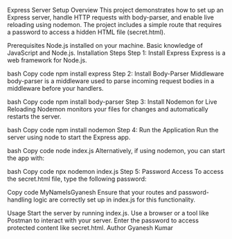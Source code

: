 Express Server Setup
Overview
This project demonstrates how to set up an Express server, handle HTTP requests with body-parser, and enable live reloading using nodemon. The project includes a simple route that requires a password to access a hidden HTML file (secret.html).

Prerequisites
Node.js installed on your machine.
Basic knowledge of JavaScript and Node.js.
Installation Steps
Step 1: Install Express
Express is a web framework for Node.js.

bash
Copy code
npm install express
Step 2: Install Body-Parser Middleware
body-parser is a middleware used to parse incoming request bodies in a middleware before your handlers.

bash
Copy code
npm install body-parser
Step 3: Install Nodemon for Live Reloading
Nodemon monitors your files for changes and automatically restarts the server.

bash
Copy code
npm install nodemon
Step 4: Run the Application
Run the server using node to start the Express app.

bash
Copy code
node index.js
Alternatively, if using nodemon, you can start the app with:

bash
Copy code
npx nodemon index.js
Step 5: Password Access
To access the secret.html file, type the following password:

Copy code
MyNameIsGyanesh
Ensure that your routes and password-handling logic are correctly set up in index.js for this functionality.

Usage
Start the server by running index.js.
Use a browser or a tool like Postman to interact with your server.
Enter the password to access protected content like secret.html.
Author
Gyanesh Kumar